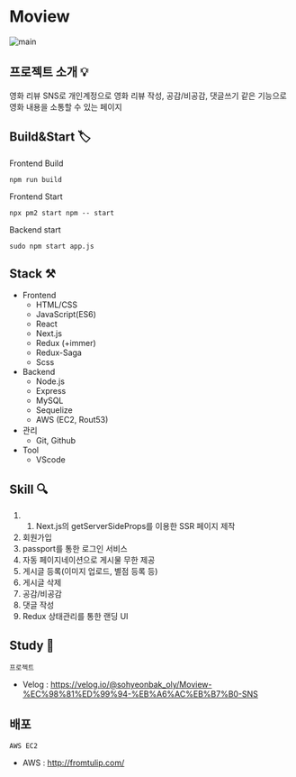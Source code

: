 # Moview
![main](https://user-images.githubusercontent.com/76677897/142824779-672c88e3-2d49-48ad-8a56-fc627e52085e.png)

## 프로젝트 소개 💡

영화 리뷰 SNS로 개인계정으로 영화 리뷰 작성, 공감/비공감, 댓글쓰기 같은 기능으로 영화 내용을 소통할 수 있는 페이지
</br>


## Build&Start 🏷

Frontend Build
```
npm run build
```
Frontend Start
```
npx pm2 start npm -- start
```
Backend start
```
sudo npm start app.js
```



## Stack ⚒

* Frontend
    * HTML/CSS
    * JavaScript(ES6)
    * React
    * Next.js
    * Redux (+immer)
    * Redux-Saga
    * Scss
* Backend
    * Node.js
    * Express
    * MySQL
    * Sequelize
    * AWS (EC2, Rout53)
* 관리
    * Git, Github
* Tool
    * VScode

## Skill 🔍

1. 1. Next.js의 getServerSideProps를 이용한 SSR 페이지 제작
2. 회원가입
3. passport를 통한 로그인 서비스
4. 자동 페이지네이션으로 게시물 무한 제공
5. 게시글 등록(이미지 업로드, 별점 등록 등)
6. 게시글 삭제
7. 공감/비공감
8. 댓글 작성
9. Redux 상태관리를 통한 랜딩 UI

## Study 📌

`프로젝트 `

- Velog : <https://velog.io/@sohyeonbak_oly/Moview-%EC%98%81%ED%99%94-%EB%A6%AC%EB%B7%B0-SNS>

## 배포

`AWS EC2`

- AWS : <http://fromtulip.com/>
